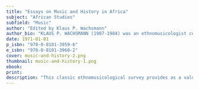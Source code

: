 ```yaml
---
title: "Essays on Music and History in Africa"
subject: "African Studies"
subfield: "Music"
author: "Edited by Klaus P. Wachsmann"
author_bio: "KLAUS P. WACHSMANN (1907-1984) was an ethnomusicologist considered a pioneer in the traditional music of Africa. He taught at UCLA and Northwestern University."
date: 1971-01-01
p_isbn: "978-0-8101-3959-6"
e_isbn: "978-0-8101-3960-2"
cover: music-and-history-2.png
thumbnail: music-and-history-1.png
ebook:
print:
description: "This classic ethnomusicological survey provides as a valuable guide to African music. The essays review a broad swath of genres and topics, including court songs and music history, musical instruments in different traditions, and the connection between Islam and African music. Contributors are Lois Ann Anderson, John Blacking, Philip J. C. Dark, David M. Dixon, Akin Euba, John D. Fage, Matthew Hill, A. M. Jones, Percival R. Kirby, J. H. Kwabena Nketia, Gilbert Rouget, David K. Rycroft, and Klaus P. Wachsmann."
---
```

